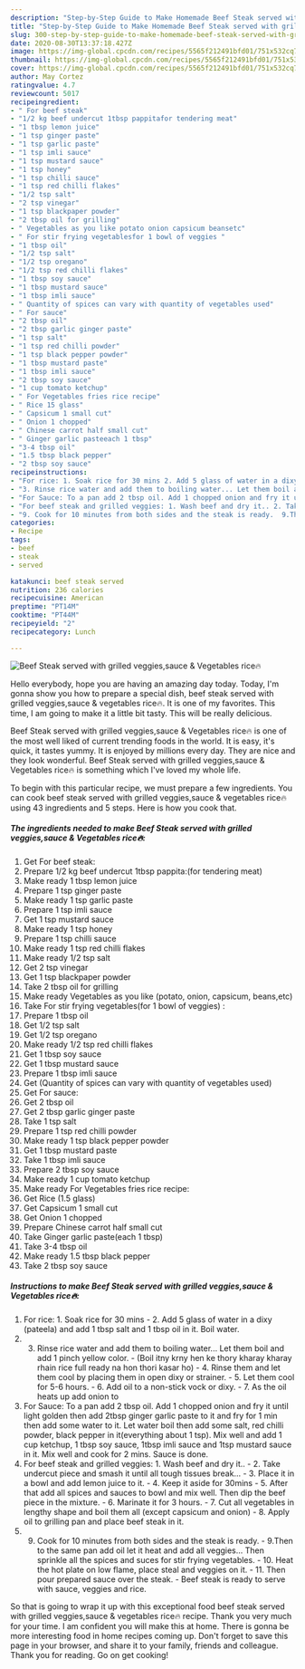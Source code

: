 ```yaml
---
description: "Step-by-Step Guide to Make Homemade Beef Steak served with grilled veggies,sauce &amp;amp; Vegetables rice🔥"
title: "Step-by-Step Guide to Make Homemade Beef Steak served with grilled veggies,sauce &amp;amp; Vegetables rice🔥"
slug: 300-step-by-step-guide-to-make-homemade-beef-steak-served-with-grilled-veggies-sauce-and-amp-vegetables-rice
date: 2020-08-30T13:37:18.427Z
image: https://img-global.cpcdn.com/recipes/5565f212491bfd01/751x532cq70/beef-steak-served-with-grilled-veggiessauce-vegetables-rice🔥-recipe-main-photo.jpg
thumbnail: https://img-global.cpcdn.com/recipes/5565f212491bfd01/751x532cq70/beef-steak-served-with-grilled-veggiessauce-vegetables-rice🔥-recipe-main-photo.jpg
cover: https://img-global.cpcdn.com/recipes/5565f212491bfd01/751x532cq70/beef-steak-served-with-grilled-veggiessauce-vegetables-rice🔥-recipe-main-photo.jpg
author: May Cortez
ratingvalue: 4.7
reviewcount: 5017
recipeingredient:
- " For beef steak"
- "1/2 kg beef undercut 1tbsp pappitafor tendering meat"
- "1 tbsp lemon juice"
- "1 tsp ginger paste"
- "1 tsp garlic paste"
- "1 tsp imli sauce"
- "1 tsp mustard sauce"
- "1 tsp honey"
- "1 tsp chilli sauce"
- "1 tsp red chilli flakes"
- "1/2 tsp salt"
- "2 tsp vinegar"
- "1 tsp blackpaper powder"
- "2 tbsp oil for grilling"
- " Vegetables as you like potato onion capsicum beansetc"
- " For stir frying vegetablesfor 1 bowl of veggies "
- "1 tbsp oil"
- "1/2 tsp salt"
- "1/2 tsp oregano"
- "1/2 tsp red chilli flakes"
- "1 tbsp soy sauce"
- "1 tbsp mustard sauce"
- "1 tbsp imli sauce"
- " Quantity of spices can vary with quantity of vegetables used"
- " For sauce"
- "2 tbsp oil"
- "2 tbsp garlic ginger paste"
- "1 tsp salt"
- "1 tsp red chilli powder"
- "1 tsp black pepper powder"
- "1 tbsp mustard paste"
- "1 tbsp imli sauce"
- "2 tbsp soy sauce"
- "1 cup tomato ketchup"
- " For Vegetables fries rice recipe"
- " Rice 15 glass"
- " Capsicum 1 small cut"
- " Onion 1 chopped"
- " Chinese carrot half small cut"
- " Ginger garlic pasteeach 1 tbsp"
- "3-4 tbsp oil"
- "1.5 tbsp black pepper"
- "2 tbsp soy sauce"
recipeinstructions:
- "For rice: 1. Soak rice for 30 mins 2. Add 5 glass of water in a dixy (pateela) and add 1 tbsp salt and 1 tbsp oil in it. Boil water."
- "3. Rinse rice water and add them to boiling water... Let them boil and add 1 pinch yellow color.  (Boil itny krny hen ke thory kharay kharay rhain rice full ready na hon thori kasar ho) 4. Rinse them and let them cool by placing them in open dixy or strainer.  5. Let them cool for 5-6 hours. 6. Add oil to a non-stick vock or dixy. 7. As the oil heats up add onion to"
- "For Sauce: To a pan add 2 tbsp oil. Add 1 chopped onion and fry it until light golden then add 2tbsp ginger garlic paste to it and fry for 1 min then add some water to it. Let water boil then add some salt, red chilli powder, black pepper in it(everything about 1 tsp). Mix well and add 1 cup ketchup, 1 tbsp soy sauce, 1tbsp imli sauce and 1tsp mustard sauce in it. Mix well and cook for 2 mins. Sauce is done."
- "For beef steak and grilled veggies: 1. Wash beef and dry it.. 2. Take undercut piece and smash it until all tough tissues break... 3. Place it in a bowl and add lemon juice to it. 4. Keep it aside for 30mins  5. After that add all spices and sauces to bowl and mix well. Then dip the beef piece in the mixture.  6. Marinate it for 3 hours.  7. Cut all vegetables in lengthy shape and boil them all (except capsicum and onion) 8. Apply oil to grilling pan and place beef steak in it."
- "9. Cook for 10 minutes from both sides and the steak is ready.  9.Then to the same pan add oil let it heat and add all veggies... Then sprinkle all the spices and suces for stir frying vegetables.  10. Heat the hot plate on low flame, place steal and veggies on it.  11. Then pour prepared sauce over the steak.  Beef steak is ready to serve with sauce, veggies and rice."
categories:
- Recipe
tags:
- beef
- steak
- served

katakunci: beef steak served 
nutrition: 236 calories
recipecuisine: American
preptime: "PT14M"
cooktime: "PT44M"
recipeyield: "2"
recipecategory: Lunch

---
```



![Beef Steak served with grilled veggies,sauce &amp; Vegetables rice🔥](https://img-global.cpcdn.com/recipes/5565f212491bfd01/751x532cq70/beef-steak-served-with-grilled-veggiessauce-vegetables-rice🔥-recipe-main-photo.jpg)

Hello everybody, hope you are having an amazing day today. Today, I'm gonna show you how to prepare a special dish, beef steak served with grilled veggies,sauce &amp; vegetables rice🔥. It is one of my favorites. This time, I am going to make it a little bit tasty. This will be really delicious.

Beef Steak served with grilled veggies,sauce &amp; Vegetables rice🔥 is one of the most well liked of current trending foods in the world. It is easy, it's quick, it tastes yummy. It is enjoyed by millions every day. They are nice and they look wonderful. Beef Steak served with grilled veggies,sauce &amp; Vegetables rice🔥 is something which I've loved my whole life.




To begin with this particular recipe, we must prepare a few ingredients. You can cook beef steak served with grilled veggies,sauce &amp; vegetables rice🔥 using 43 ingredients and 5 steps. Here is how you cook that.

<!--inarticleads1-->

##### The ingredients needed to make Beef Steak served with grilled veggies,sauce &amp; Vegetables rice🔥:

1. Get  For beef steak:
1. Prepare 1/2 kg beef undercut 1tbsp pappita:(for tendering meat)
1. Make ready 1 tbsp lemon juice
1. Prepare 1 tsp ginger paste
1. Make ready 1 tsp garlic paste
1. Prepare 1 tsp imli sauce
1. Get 1 tsp mustard sauce
1. Make ready 1 tsp honey
1. Prepare 1 tsp chilli sauce
1. Make ready 1 tsp red chilli flakes
1. Make ready 1/2 tsp salt
1. Get 2 tsp vinegar
1. Get 1 tsp blackpaper powder
1. Take 2 tbsp oil for grilling
1. Make ready  Vegetables as you like (potato, onion, capsicum, beans,etc)
1. Take  For stir frying vegetables(for 1 bowl of veggies) :
1. Prepare 1 tbsp oil
1. Get 1/2 tsp salt
1. Get 1/2 tsp oregano
1. Make ready 1/2 tsp red chilli flakes
1. Get 1 tbsp soy sauce
1. Get 1 tbsp mustard sauce
1. Prepare 1 tbsp imli sauce
1. Get  (Quantity of spices can vary with quantity of vegetables used)
1. Get  For sauce:
1. Get 2 tbsp oil
1. Get 2 tbsp garlic ginger paste
1. Take 1 tsp salt
1. Prepare 1 tsp red chilli powder
1. Make ready 1 tsp black pepper powder
1. Get 1 tbsp mustard paste
1. Take 1 tbsp imli sauce
1. Prepare 2 tbsp soy sauce
1. Make ready 1 cup tomato ketchup
1. Make ready  For Vegetables fries rice recipe:
1. Get  Rice (1.5 glass)
1. Get  Capsicum 1 small cut
1. Get  Onion 1 chopped
1. Prepare  Chinese carrot half small cut
1. Take  Ginger garlic paste(each 1 tbsp)
1. Take 3-4 tbsp oil
1. Make ready 1.5 tbsp black pepper
1. Take 2 tbsp soy sauce




<!--inarticleads2-->

##### Instructions to make Beef Steak served with grilled veggies,sauce &amp; Vegetables rice🔥:

1. For rice: 1. Soak rice for 30 mins - 2. Add 5 glass of water in a dixy (pateela) and add 1 tbsp salt and 1 tbsp oil in it. Boil water.
1. 3. Rinse rice water and add them to boiling water... Let them boil and add 1 pinch yellow color.  - (Boil itny krny hen ke thory kharay kharay rhain rice full ready na hon thori kasar ho) - 4. Rinse them and let them cool by placing them in open dixy or strainer.  - 5. Let them cool for 5-6 hours. - 6. Add oil to a non-stick vock or dixy. - 7. As the oil heats up add onion to
1. For Sauce: To a pan add 2 tbsp oil. Add 1 chopped onion and fry it until light golden then add 2tbsp ginger garlic paste to it and fry for 1 min then add some water to it. Let water boil then add some salt, red chilli powder, black pepper in it(everything about 1 tsp). Mix well and add 1 cup ketchup, 1 tbsp soy sauce, 1tbsp imli sauce and 1tsp mustard sauce in it. Mix well and cook for 2 mins. Sauce is done.
1. For beef steak and grilled veggies: 1. Wash beef and dry it.. - 2. Take undercut piece and smash it until all tough tissues break... - 3. Place it in a bowl and add lemon juice to it. - 4. Keep it aside for 30mins  - 5. After that add all spices and sauces to bowl and mix well. Then dip the beef piece in the mixture.  - 6. Marinate it for 3 hours.  - 7. Cut all vegetables in lengthy shape and boil them all (except capsicum and onion) - 8. Apply oil to grilling pan and place beef steak in it.
1. 9. Cook for 10 minutes from both sides and the steak is ready.  - 9.Then to the same pan add oil let it heat and add all veggies... Then sprinkle all the spices and suces for stir frying vegetables.  - 10. Heat the hot plate on low flame, place steal and veggies on it.  - 11. Then pour prepared sauce over the steak.  - Beef steak is ready to serve with sauce, veggies and rice.




So that is going to wrap it up with this exceptional food beef steak served with grilled veggies,sauce &amp; vegetables rice🔥 recipe. Thank you very much for your time. I am confident you will make this at home. There is gonna be more interesting food in home recipes coming up. Don't forget to save this page in your browser, and share it to your family, friends and colleague. Thank you for reading. Go on get cooking!
